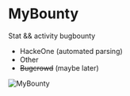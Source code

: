 # MyBounty
Stat &amp;&amp; activity bugbounty

- HackeOne (automated parsing)
- Other
- ~~Bugcrowd~~ (maybe later)

![MyBounty](https://secator.com/mybounty/index.png)
